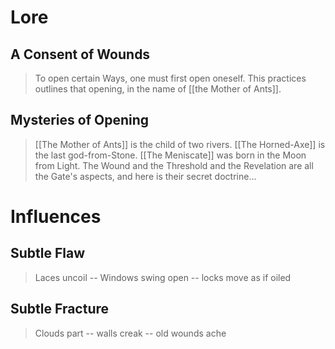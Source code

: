 
# Lore
## A Consent of Wounds
>To open certain Ways, one must first open oneself. This practices outlines that opening, in the name of [[the Mother of Ants]].

## Mysteries of Opening
> [[The Mother of Ants]] is the child of two rivers. [[The Horned-Axe]] is the last god-from-Stone. [[The Meniscate]] was born in the Moon from Light. The Wound and the Threshold and the Revelation are all the Gate's aspects, and here is their secret doctrine...


# Influences
## Subtle Flaw
> Laces uncoil -- Windows swing open -- locks move as if oiled
## Subtle Fracture
> Clouds part -- walls creak -- old wounds ache